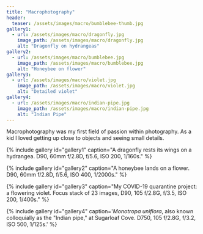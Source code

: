 ```yaml
---
title: "Macrophotography"
header:
  teaser: /assets/images/macro/bumblebee-thumb.jpg
gallery1:
  - url: /assets/images/macro/dragonfly.jpg
    image_path: /assets/images/macro/dragonfly.jpg
    alt: "Dragonfly on hydrangeas"
gallery2:
  - url: /assets/images/macro/bumblebee.jpg
    image_path: /assets/images/macro/bumblebee.jpg
    alt: "Honeybee on flower"
gallery3:
  - url: /assets/images/macro/violet.jpg
    image_path: /assets/images/macro/violet.jpg
    alt: "Detailed violet"
gallery4:
  - url: /assets/images/macro/indian-pipe.jpg
    image_path: /assets/images/macro/indian-pipe.jpg
    alt: "Indian Pipe"
---
```


Macrophotography was my first field of passion within photography. As a kid I loved getting up close to objects and seeing small details.

{% include gallery id="gallery1" caption="A dragonfly rests its wings on a hydrangea. D90, 60mm f/2.8D, f/5.6, ISO 200, 1/160s." %}

{% include gallery id="gallery2" caption="A honeybee lands on a flower. D90, 60mm f/2.8D, f/5.6, ISO 400, 1/2000s." %}

{% include gallery id="gallery3" caption="My COVID-19 quarantine project: a flowering violet. Focus stack of 23 images, D90, 105 f/2.8G, f/3.5, ISO 200, 1/400s." %}

{% include gallery id="gallery4" caption='_Monotropa uniflora_, also known colloquially as the "Indian pipe," at Sugarloaf Cove. D750, 105 f/2.8G, f/3.2, ISO 500, 1/125s.' %}
